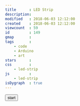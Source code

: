 ```yaml
---
title      : LED Strip
description: 
modified   : 2018-06-03 12:12:00
created    : 2018-06-03 12:12:00
viewcount  : 59
id         : 149
gmap       : 
tags       :
    - code
    - Arduino
    - art
stars      : 
css        : 
    - led-strip
js         : 
    - led-strip
isDygraph  : true
---
```


<div id="led-strip"></div>
<div id="graphContainer">
    <div id="graph"></div>
</div>
<div id="status"></div>
<div id="synData"></div>
<form>
    <!-- <input type="radio" name="synDataType" value="numbers" checked> numbers 
    <input type="radio" name="synDataType" value="letters"> letters 
    <input type="radio" name="synDataType" value="mixed"> mixed<br> -->
    <button id="synDataGenerator" type="submit">start</button>
</form> 